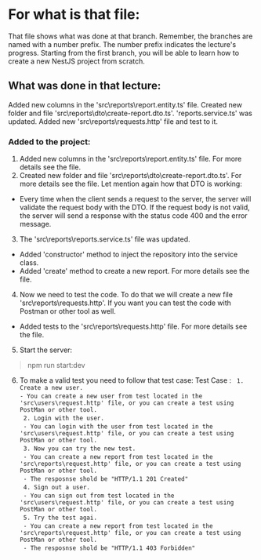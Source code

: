 # For what is that file:  
That file shows what was done at that branch. Remember, the branches are named with a number prefix. The number prefix indicates the lecture's progress. Starting from the first branch, you will be able to learn how to create a new NestJS project from scratch.  

## What was done in that lecture: 
Added new columns in the 'src\reports\report.entity.ts' file.
Created new folder and file 'src\reports\dto\create-report.dto.ts'.
'reports.service.ts' was updated.
Added new 'src\reports\requests.http' file and test to it.

### Added to the project:  
1. Added new columns in the 'src\reports\report.entity.ts' file. For more details see the file.
2. Created new folder and file 'src\reports\dto\create-report.dto.ts'. For more details see the file. Let mention again how that DTO is working:
- Every time when the client sends a request to the server, the server will validate the request body with the DTO. If the request body is not valid, the server will send a response with the status code 400 and the error message.
3. The 'src\reports\reports.service.ts' file was updated. 
- Added 'constructor' method to inject the repository into the service class.
- Added 'create' method to create a new report.
For more details see the file.
4. Now we need to test the code. To do that we will create a new file 'src\reports\requests.http'. If you want you can test the code with Postman or other tool as well. 
- Added tests to the 'src\reports\requests.http' file. For more details see the file.
5. Start the server:
> npm run start:dev

6. To make a valid test you need to follow that test case:
Test Case :
``` 1. Create a new user.```  
``` - You can create a new user from test located in the 'src\users\request.http' file, or you can create a test using PostMan or other tool. ```  
``` 2. Login with the user.```  
``` - You can login with the user from test located in the 'src\users\request.http' file, or you can create a test using PostMan or other tool.```  
``` 3. Now you can try the new test.```  
``` - You can create a new report from test located in the 'src\reports\request.http' file, or you can create a test using PostMan or other tool.```  
``` - The resposnse shold be "HTTP/1.1 201 Created"```  
``` 4. Sign out a user.```  
``` - You can sign out from test located in the 'src\users\request.http' file, or you can create a test using PostMan or other tool.```  
``` 5. Try the test agai.```  
``` - You can create a new report from test located in the 'src\reports\request.http' file, or you can create a test using PostMan or other tool.```  
``` - The resposnse shold be "HTTP/1.1 403 Forbidden"```  
